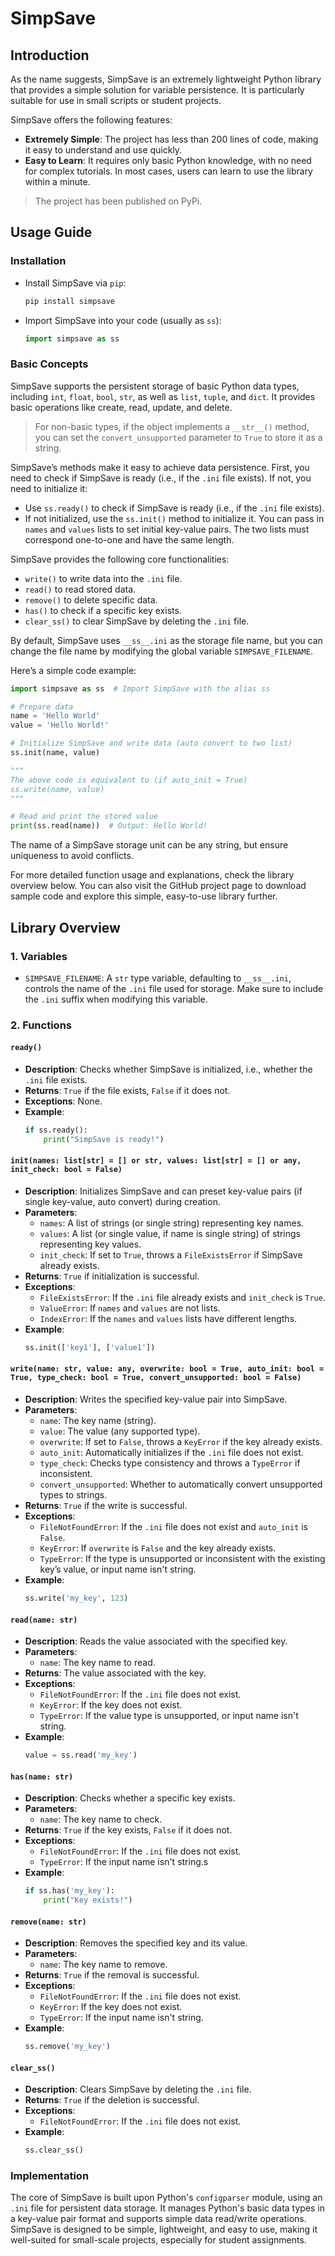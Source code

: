 # SimpSave

## Introduction  
As the name suggests, SimpSave is an extremely lightweight Python library that provides a simple solution for variable persistence. It is particularly suitable for use in small scripts or student projects.

SimpSave offers the following features:  
- **Extremely Simple**: The project has less than 200 lines of code, making it easy to understand and use quickly.
- **Easy to Learn**: It requires only basic Python knowledge, with no need for complex tutorials. In most cases, users can learn to use the library within a minute.

> The project has been published on PyPi.

## Usage Guide  

### Installation  
- Install SimpSave via `pip`:  
  ```bash
  pip install simpsave
  ```

- Import SimpSave into your code (usually as `ss`):  
  ```python
  import simpsave as ss
  ```

### Basic Concepts  
SimpSave supports the persistent storage of basic Python data types, including `int`, `float`, `bool`, `str`, as well as `list`, `tuple`, and `dict`. It provides basic operations like create, read, update, and delete.  
> For non-basic types, if the object implements a `__str__()` method, you can set the `convert_unsupported` parameter to `True` to store it as a string.

SimpSave’s methods make it easy to achieve data persistence. First, you need to check if SimpSave is ready (i.e., if the `.ini` file exists). If not, you need to initialize it:  
- Use `ss.ready()` to check if SimpSave is ready (i.e., if the `.ini` file exists).
- If not initialized, use the `ss.init()` method to initialize it. You can pass in `names` and `values` lists to set initial key-value pairs. The two lists must correspond one-to-one and have the same length.

SimpSave provides the following core functionalities:  
- `write()` to write data into the `.ini` file.
- `read()` to read stored data.
- `remove()` to delete specific data.
- `has()` to check if a specific key exists.
- `clear_ss()` to clear SimpSave by deleting the `.ini` file.

By default, SimpSave uses `__ss__.ini` as the storage file name, but you can change the file name by modifying the global variable `SIMPSAVE_FILENAME`.

Here’s a simple code example:  
```python
import simpsave as ss  # Import SimpSave with the alias ss

# Prepare data
name = 'Hello World'
value = 'Hello World!'

# Initialize SimpSave and write data (auto convert to two list)
ss.init(name, value)

"""
The above code is equivalent to (if auto_init = True)
ss.write(name, value)
"""

# Read and print the stored value
print(ss.read(name))  # Output: Hello World!
```

The name of a SimpSave storage unit can be any string, but ensure uniqueness to avoid conflicts.

For more detailed function usage and explanations, check the library overview below. You can also visit the GitHub project page to download sample code and explore this simple, easy-to-use library further.

## Library Overview  

### 1. Variables  
- `SIMPSAVE_FILENAME`: A `str` type variable, defaulting to `__ss__.ini`, controls the name of the `.ini` file used for storage. Make sure to include the `.ini` suffix when modifying this variable.

### 2. Functions  

#### `ready()`  
- **Description**: Checks whether SimpSave is initialized, i.e., whether the `.ini` file exists.  
- **Returns**: `True` if the file exists, `False` if it does not.  
- **Exceptions**: None.  
- **Example**:  
  ```python
  if ss.ready():
      print("SimpSave is ready!")
  ```

#### `init(names: list[str] = [] or str, values: list[str] = [] or any, init_check: bool = False)`  
- **Description**: Initializes SimpSave and can preset key-value pairs (if single key-value, auto convert) during creation.  
- **Parameters**:  
  - `names`: A list of strings (or single string) representing key names.  
  - `values`: A list (or single value, if name is single string) of strings representing key values.  
  - `init_check`: If set to `True`, throws a `FileExistsError` if SimpSave already exists.  
- **Returns**: `True` if initialization is successful.  
- **Exceptions**:  
  - `FileExistsError`: If the `.ini` file already exists and `init_check` is `True`.  
  - `ValueError`: If `names` and `values` are not lists.  
  - `IndexError`: If the `names` and `values` lists have different lengths.  
- **Example**:  
  ```python
  ss.init(['key1'], ['value1'])
  ```

#### `write(name: str, value: any, overwrite: bool = True, auto_init: bool = True, type_check: bool = True, convert_unsupported: bool = False)`  
- **Description**: Writes the specified key-value pair into SimpSave.  
- **Parameters**:  
  - `name`: The key name (string).  
  - `value`: The value (any supported type).  
  - `overwrite`: If set to `False`, throws a `KeyError` if the key already exists.  
  - `auto_init`: Automatically initializes if the `.ini` file does not exist.  
  - `type_check`: Checks type consistency and throws a `TypeError` if inconsistent.  
  - `convert_unsupported`: Whether to automatically convert unsupported types to strings.  
- **Returns**: `True` if the write is successful.  
- **Exceptions**:  
  - `FileNotFoundError`: If the `.ini` file does not exist and `auto_init` is `False`.  
  - `KeyError`: If `overwrite` is `False` and the key already exists.  
  - `TypeError`: If the type is unsupported or inconsistent with the existing key’s value, or input name isn't string.
- **Example**:  
  ```python
  ss.write('my_key', 123)
  ```

#### `read(name: str)`  
- **Description**: Reads the value associated with the specified key.  
- **Parameters**:  
  - `name`: The key name to read.  
- **Returns**: The value associated with the key.  
- **Exceptions**:  
  - `FileNotFoundError`: If the `.ini` file does not exist.  
  - `KeyError`: If the key does not exist.  
  - `TypeError`: If the value type is unsupported, or input name isn't string.  
- **Example**:  
  ```python
  value = ss.read('my_key')
  ```

#### `has(name: str)`  
- **Description**: Checks whether a specific key exists.  
- **Parameters**:  
  - `name`: The key name to check.  
- **Returns**: `True` if the key exists, `False` if it does not.  
- **Exceptions**:  
  - `FileNotFoundError`: If the `.ini` file does not exist.  
  - `TypeError`: If the input name isn't string.s
- **Example**:  
  ```python
  if ss.has('my_key'):
      print("Key exists!")
  ```

#### `remove(name: str)`  
- **Description**: Removes the specified key and its value.  
- **Parameters**:  
  - `name`: The key name to remove.  
- **Returns**: `True` if the removal is successful.  
- **Exceptions**:  
  - `FileNotFoundError`: If the `.ini` file does not exist.  
  - `KeyError`: If the key does not exist.  
  - `TypeError`: If the input name isn't string.
- **Example**:  
  ```python
  ss.remove('my_key')
  ```

#### `clear_ss()`  
- **Description**: Clears SimpSave by deleting the `.ini` file.  
- **Returns**: `True` if the deletion is successful.  
- **Exceptions**:  
  - `FileNotFoundError`: If the `.ini` file does not exist.  
- **Example**:  
  ```python
  ss.clear_ss()
  ```  
### Implementation

The core of SimpSave is built upon Python's `configparser` module, using an `.ini` file for persistent data storage. It manages Python's basic data types in a key-value pair format and supports simple data read/write operations.  
SimpSave is designed to be simple, lightweight, and easy to use, making it well-suited for small-scale projects, especially for student assignments.